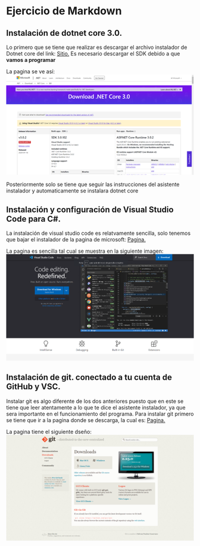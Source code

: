 
# Ejercicio de Markdown

## Instalación de dotnet core 3.0.
Lo primero que se tiene que realizar
es descargar el archivo instalador de Dotnet core
del link: 
[Sitio.](https://dotnet.microsoft.com/download/dotnet-core/3.0)
Es necesario descargar el SDK debido a que **vamos a programar**

La pagina se ve así:
![Imagen](https://github.com/FutureOfOrlando/POO/blob/master/Captura.PNG "Imagen del sitio")


Posteriormente solo se tiene que seguir las instrucciones del asistente instalador y automaticamente se instalara dotnet core





## Instalación y configuración de Visual Studio Code para C#.
La instalación de visual studio code es relatvamente sencilla,
solo tenemos que bajar el instalador de la pagina de microsoft:
[Pagina.](https://code.visualstudio.com/)

La pagina es sencilla tal cual se muestra en la siguiente imagen:
![Imagen](https://github.com/FutureOfOrlando/POO/blob/master/Captura2.PNG "Imagen del sitio")


## Instalación de git. conectado a tu cuenta de GitHub y VSC.
Instalar git es algo diferente de los dos anteriores puesto que en este se tiene que leer atentamente a lo que te dice el asistente instalador, ya que sera importante en el funcionamiento del programa. Para instalar git primero se tiene que ir a la pagina donde se descarga, la cual es:
[Pagina.](https://git-scm.com/downloads)

La pagina tiene el siguiente dseño:
![Imagen](https://github.com/FutureOfOrlando/POO/blob/master/Captura3.PNG "Imagen del sitio")

